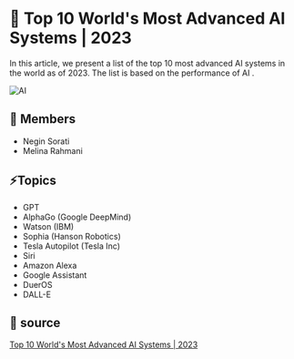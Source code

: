
# 🚀 Top 10 World's Most Advanced AI Systems | 2023
In this article, we present a list of the top 10 most advanced AI systems in the world as of 2023. The list is based on the performance of AI .

![AI](https://media.tenor.com/ow94qLGI8WsAAAAC/ai.gif)

## 🧠 Members
- Negin Sorati
- Melina Rahmani




## ⚡️Topics

- GPT
- AlphaGo (Google DeepMind)
- Watson (IBM)
- Sophia (Hanson Robotics)
- Tesla Autopilot (Tesla Inc)
- Siri
- Amazon Alexa
- Google Assistant
- DuerOS
- DALL-E


## 🔗 source
[Top 10 World's Most Advanced AI Systems | 2023](https://www.pycodemates.com/2023/02/top-5-worlds-most-advanced-ai-systems.html#:~:text=GPT%2D3%20(OpenAI)&text=GPT%2D3%20is%20said%20to,Microsoft%20has%2017%20billion%20parameters)

